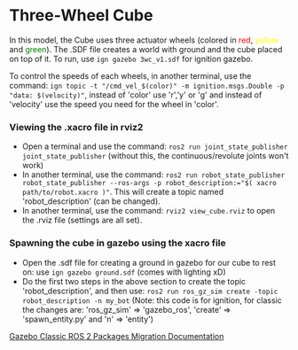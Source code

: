 # Three-Wheel Cube
In this model, the Cube uses three actuator wheels (colored in <span style="color: red;">red</span>, <span style="color: yellow;">yellow</span> and <span style="color: green;">green</span>). The .SDF file creates a world with ground and the cube placed on top of it. To run, use ``ign gazebo 3wc_v1.sdf`` for ignition gazebo.

To control the speeds of each wheels, in another terminal, use the command: ``ign topic -t "/cmd_vel_$(color)" -m ignition.msgs.Double -p "data: $(velocity)"``, instead of 'color' use 'r','y' or 'g' and instead of 'velocity' use the speed you need for the wheel in 'color'.

### Viewing the .xacro file in rviz2
* Open a terminal and use the command: ``ros2 run joint_state_publisher joint_state_publisher`` (without this, the continuous/revolute joints won't work)
* In another terminal, use the command: ``ros2 run robot_state_publisher robot_state_publisher --ros-args -p robot_description:="$( xacro path/to/robot.xacro )"``. This will create a topic named 'robot_description' (can be changed).
* In another terminal, use the command: ``rviz2 view_cube.rviz`` to open the .rviz file (settings are all set).

### Spawning the cube in gazebo using the xacro file
* Open the .sdf file for creating a ground in gazebo for our cube to rest on: use ``ign gazebo ground.sdf`` (comes with lighting xD)
* Do the first two steps in the above section to create the topic 'robot_description', and then use: ``ros2 run ros_gz_sim create -topic robot_description -n my_bot`` (Note: this code is for ignition, for classic the changes are: 'ros_gz_sim' => 'gazebo_ros', 'create' => 'spawn_entity.py' and 'n' => 'entity')

[Gazebo Classic ROS 2 Packages Migration Documentation](https://gazebosim.org/docs/fortress/migrating_gazebo_classic_ros2_packages)
